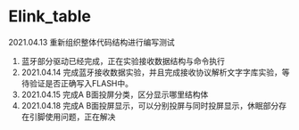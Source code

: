# Elink_table  
2021.04.13  重新组织整体代码结构进行编写测试

1. 蓝牙部分驱动已经完成，正在实验接收数据结构与命令执行
2. 2021.04.14 完成蓝牙接收数据实验，并且完成接收协议解析文字字库实验，等待验证是否正确写入FLASH中。
3. 2021.04.15 完成A B面投屏分类，区分显示哪里结构体
4. 2021.04.18 完成A B面投屏显示，可以分别投屏与同时投屏显示，休眠部分存在引脚使用问题，正在解决

